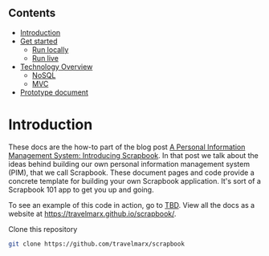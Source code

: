 ## Contents

- [Introduction](#introduction)
- [Get started](#get-started)  
  * [Run locally](#run-locally)
  * [Run live](#run-live)
- [Technology Overview](technology-overview)
  * [NoSQL](technology-overview#nosql)
  * [MVC](technology-overview#mvc)
 - [Prototype document](prototype-document)

# Introduction

These docs are the how-to part of the blog post 
[A Personal Information Management System: Introducing Scrapbook][blog].
In that post we talk about the ideas behind building our own personal information management system (PIM), that we call Scrapbook. These
document pages and code provide a concrete template for building your own Scrapbook application. It's sort of a Scrapbook 101 app to get
you up and going.

To see an example of this code in action, go to [TBD][demo]. View all the docs as a website at https://travelmarx.github.io/scrapbook/.

Clone this repository
```bash
git clone https://github.com/travelmarx/scrapbook
```

[web]: https://travelmarx.github.io/scrapbook/
[blog]: http://blog.travelmarx.com/2017/12/a-personal-information-management-system-introducing-scrapbook.html
[demo]: http://www.travelmarx.com/

